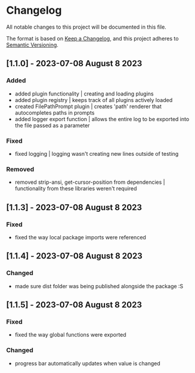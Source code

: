 # Changelog

All notable changes to this project will be documented in this file.

The format is based on [Keep a Changelog](https://keepachangelog.com/en/1.0.0/),
and this project adheres to [Semantic Versioning](https://semver.org/spec/v2.0.0.html).

## [1.1.0] - 2023-07-08 August 8 2023

### Added

- added plugin functionality | creating and loading plugins
- added plugin registry | keeps track of all plugins actively loaded
- created FilePathPrompt plugin | creates 'path' renderer that autocompletes paths in prompts
- added logger export function | allows the entire log to be exported into the file passed as a parameter

### Fixed

- fixed logging | logging wasn't creating new lines outside of testing

### Removed

- removed strip-ansi, get-cursor-position from dependencies | functionality from these libraries weren't required

## [1.1.3] - 2023-07-08 August 8 2023

### Fixed

- fixed the way local package imports were referenced

## [1.1.4] - 2023-07-08 August 8 2023

### Changed

- made sure dist folder was being published alongside the package :S

## [1.1.5] - 2023-07-08 August 8 2023

### Fixed

- fixed the way global functions were exported

### Changed

- progress bar automatically updates when value is changed
